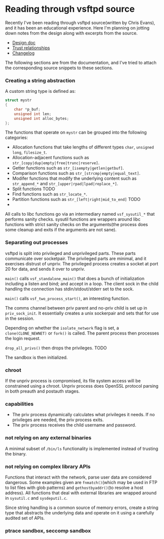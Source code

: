 # Reading through vsftpd source

Recently I've been reading through vsftpd source(written by Chris Evans), and it has been
an educational experience. Here I'm planning on jotting down notes from the design
along with excerpts from the source.
* [Design doc](https://security.appspot.com/vsftpd/DESIGN.txt)
* [Trust relationships](https://security.appspot.com/vsftpd/TRUST.txt)
* [Changelog](https://security.appspot.com/vsftpd/Changelog.txt)

The following sections are from the documentation, and I've tried to attach the
corresponding source snippets to these sections.

### Creating a string abstraction
A custom string type is defined as:
```C
struct mystr
{
    char *p_buf;
    unsigned int len;
    unsigned int alloc_bytes;
};
```
The functions that operate on `mystr` can be grouped into the following categories:
* Allocation functions that take lengths of different types `char`, `unsigned
long`, `filesize_t`.
* Allocation-adjacent functions such as `str_[copy|dup|empty|free|trunc|reserve]`.
* Getter functions such as `str_[isempty|getlen|getbuf]`.
* Comparison functions such as `str_[strcmp|empty|equal_text]`.
* Modifer functions that modify the underlying content such as `str_append_*` and
`str_[upper|rpad|lpad|replace_*]`.
* Split functions TODO
* Find functions such as `str_locate_*`.
* Partition functions such as `str_[left|right|mid_to_end]` TODO
* 

All calls to libc functions go via an intermediary named `vsf_sysutil_*` that performs
sanity checks. sysutil functions are wrappers around libc functions with strict sanity
checks on the arguments(the process does some cleanup and exits if the arguments are not
sane).

### Separating out processes
vsftpd is split into privileged and unprivileged parts. These parts communicate over
socketpair. The privileged parts are minimal, and it exercises distrust of unpriv. The
privileged process creates a socket at port 20 for data, and sends it over to unpriv.

`main()` calls `vsf_standalone_main()` that does a bunch of initialization including
a listen and bind; and accept in a loop. The client sock in the child handling
the connection has stdin/stdout/stderr set to the sock.

`main()` calls `vsf_two_process_start()`, an interesting function.

The comms channel between priv parent and no-priv child is set up in `priv_sock_init`.
It essentially creates a unix sockerpair and sets that for use in the session.

Depending on whether the `isolate_network` flag is set, a `clone(CLONE_NEWNET)` or
`fork()` is called. The parent process then processes the login request.

`drop_all_privs()` then drops the privileges. TODO

The sandbox is then initialized.

### chroot
If the unpriv process is compromised, its file system access will be constrained using
a chroot. Unpriv process does OpenSSL protocol parsing in both preauth and postauth
stages.

### capabilities
* The priv process dynamically calculates what privileges it needs. If no privileges are
needed, the priv process exits.
* The priv process receives the child username and password.

### not relying on any external binaries
A minimal subset of `/bin/ls` functionality is implemented instead of trusting the
binary.

### not relying on complex library APIs
Functions that interact with the network, parse user data are considered dangerous. Some
examples given are `fnmatch()`(which may be used in FTP to list files with glob patterns)
and `gethostbyaddr()`(to resolve a host address).
All functions that deal with external libraries are wrapped around in `sysutil.c` and
`sysdeputil.c`.

Since string handling is a common source of memory errors, create a string type that
abstracts the underlying data and operate on it using a carefully audited set of APIs.

### ptrace sandbox, seccomp sandbox




